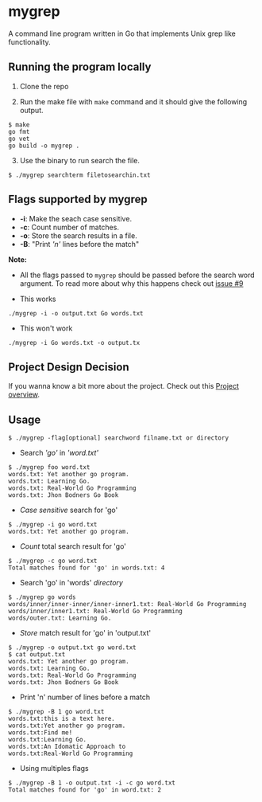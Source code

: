 # mygrep
A command line program written in Go that implements Unix grep like functionality.

## Running the program locally

1. Clone the repo 

2. Run the make file with `make` command and it should give the following output.
```
$ make
go fmt 
go vet
go build -o mygrep .
```

3. Use the binary to run search the file.
```
$ ./mygrep searchterm filetosearchin.txt
```

## Flags supported by mygrep

* **-i**: Make the seach case sensitive.
* **-c**: Count number of matches.
* **-o**: Store the search results in a file.
* **-B**: "Print *'n'* lines before the match"

**Note:** 
* All the flags passed to `mygrep` should be passed before the search word argument. To read more about why this happens check out [issue #9](https://github.com/Pradhvan/gogrep/issues/9)

* This works 
```
./mygrep -i -o output.txt Go words.txt 
```

* This won't work
```
./mygrep -i Go words.txt -o output.tx 
```

## Project Design Decision

If you wanna know a bit more about the project. Check out this [Project overview](https://github.com/Pradhvan/gogrep/wiki#project-overview).


## Usage
```
$ ./mygrep -flag[optional] searchword filname.txt or directory 
```

* Search *'go'* in *'word.txt'*
```
$ ./mygrep foo word.txt
words.txt: Yet another go program.
words.txt: Learning Go.
words.txt: Real-World Go Programming
words.txt: Jhon Bodners Go Book
```

* *Case sensitive* search for 'go'
```
$ ./mygrep -i go word.txt
words.txt: Yet another go program.
```

* *Count* total search result for 'go'
```
$ ./mygrep -c go word.txt
Total matches found for 'go' in words.txt: 4
```

* Search 'go' in 'words' *directory*
```
$ ./mygrep go words
words/inner/inner-inner/inner-inner1.txt: Real-World Go Programming
words/inner/inner1.txt: Real-World Go Programming
words/outer.txt: Learning Go.
```

* *Store* match result for 'go' in 'output.txt'
```
$ ./mygrep -o output.txt go word.txt
$ cat output.txt
words.txt: Yet another go program.
words.txt: Learning Go.
words.txt: Real-World Go Programming
words.txt: Jhon Bodners Go Book
```

* Print 'n' number of lines before a match
```
$ ./mygrep -B 1 go word.txt
words.txt:this is a text here.
words.txt:Yet another go program.
words.txt:Find me!
words.txt:Learning Go.
words.txt:An Idomatic Approach to
words.txt:Real-World Go Programming
```

* Using multiples flags
```
$ ./mygrep -B 1 -o output.txt -i -c go word.txt
Total matches found for 'go' in word.txt: 2
```
